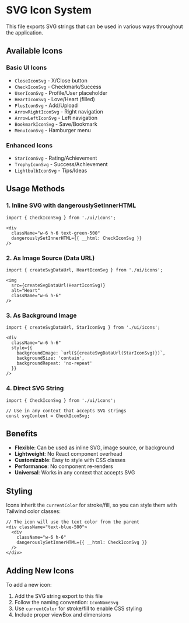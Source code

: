 # SVG Icon System

This file exports SVG strings that can be used in various ways throughout the application.

## Available Icons

### Basic UI Icons
- `CloseIconSvg` - X/Close button
- `CheckIconSvg` - Checkmark/Success
- `UserIconSvg` - Profile/User placeholder
- `HeartIconSvg` - Love/Heart (filled)
- `PlusIconSvg` - Add/Upload
- `ArrowRightIconSvg` - Right navigation
- `ArrowLeftIconSvg` - Left navigation
- `BookmarkIconSvg` - Save/Bookmark
- `MenuIconSvg` - Hamburger menu

### Enhanced Icons
- `StarIconSvg` - Rating/Achievement
- `TrophyIconSvg` - Success/Achievement
- `LightbulbIconSvg` - Tips/Ideas

## Usage Methods

### 1. Inline SVG with dangerouslySetInnerHTML
```tsx
import { CheckIconSvg } from './ui/icons';

<div 
  className="w-6 h-6 text-green-500"
  dangerouslySetInnerHTML={{ __html: CheckIconSvg }}
/>
```

### 2. As Image Source (Data URL)
```tsx
import { createSvgDataUrl, HeartIconSvg } from './ui/icons';

<img 
  src={createSvgDataUrl(HeartIconSvg)} 
  alt="Heart" 
  className="w-6 h-6"
/>
```

### 3. As Background Image
```tsx
import { createSvgDataUrl, StarIconSvg } from './ui/icons';

<div 
  className="w-6 h-6"
  style={{ 
    backgroundImage: `url(${createSvgDataUrl(StarIconSvg)})`,
    backgroundSize: 'contain',
    backgroundRepeat: 'no-repeat'
  }}
/>
```

### 4. Direct SVG String
```tsx
import { CheckIconSvg } from './ui/icons';

// Use in any context that accepts SVG strings
const svgContent = CheckIconSvg;
```

## Benefits

- **Flexible**: Can be used as inline SVG, image source, or background
- **Lightweight**: No React component overhead
- **Customizable**: Easy to style with CSS classes
- **Performance**: No component re-renders
- **Universal**: Works in any context that accepts SVG

## Styling

Icons inherit the `currentColor` for stroke/fill, so you can style them with Tailwind color classes:

```tsx
// The icon will use the text color from the parent
<div className="text-blue-500">
  <div 
    className="w-6 h-6"
    dangerouslySetInnerHTML={{ __html: CheckIconSvg }}
  />
</div>
```

## Adding New Icons

To add a new icon:

1. Add the SVG string export to this file
2. Follow the naming convention: `IconNameSvg`
3. Use `currentColor` for stroke/fill to enable CSS styling
4. Include proper viewBox and dimensions

